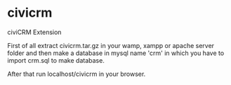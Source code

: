 # civicrm
civiCRM Extension

First of all extract civicrm.tar.gz in your wamp, xampp or apache server folder and then make a database in mysql name 'crm' in which you have to import crm.sql to make database.

After that run localhost/civicrm in your browser.
